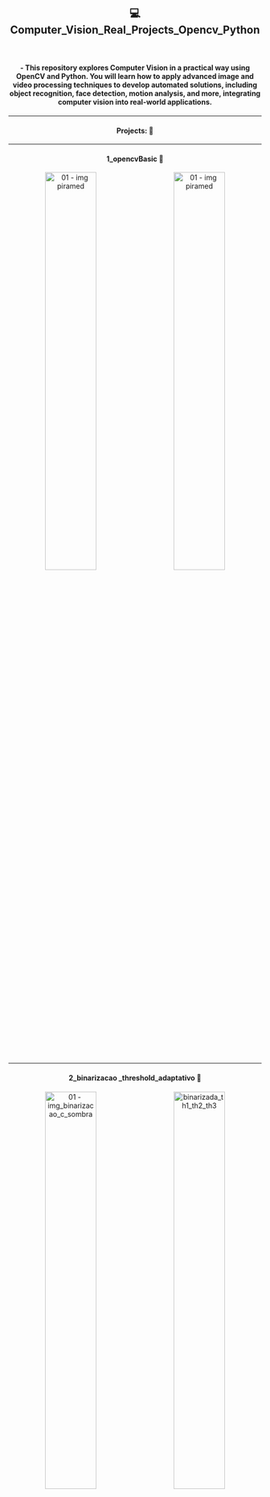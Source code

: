 <h2 align="center"> 💻 Computer_Vision_Real_Projects_Opencv_Python </h2>
<br>
<h4 align="center">  - This repository explores Computer Vision in a practical way using OpenCV and Python. You will learn how to apply advanced image and video processing techniques to develop automated solutions, including object recognition, face detection, motion analysis, and more, integrating computer vision into real-world applications. </h4>
  
---


<h4 align="center">Projects: 🚀</h4>

---

<h4 align="center">1_opencvBasic 🚀</h4>

<div align="center">
    <img src="1_opencvBasic/1_img_open_cv/6 - Dilate - dilatar a imagem de contornos.png" style="width: 45%; margin-right: 5%;" alt="01 - img piramed">
    <img src="1_opencvBasic/1_img_open_cv/8 - process de closing and opening img.png" style="width: 45%;" alt="01 - img piramed">
</div>

---

<h4 align="center">2_binarizacao _threshold_adaptativo 🚀</h4>

<div align="center">
    <img src="2_binarizacao _threshold_adaptativo/2_img_binarizacao/1_img_binarizacao_c_sombra.png" style="width: 45%; margin-right: 5%;" alt="01 - img_binarizacao_c_sombra">
    <img src="2_binarizacao _threshold_adaptativo/2_img_binarizacao/3_img binarizada_th1_th2_th3.png" style="width: 45%;" alt="binarizada_th1_th2_th3">
</div>

---

<h4 align="center">3_separate_objects_img 🚀</h4>

<div align="center">
    <img src="3_separate_objects_img/3_recort_obj/1_contorno_de_cada_img_num.png" style="width: 45%; margin-right: 5%;" alt="1_contorno_de_cada_img_num">
    <img src="3_separate_objects_img/3_recort_obj/2_mapeamento_contorno_obj.png" style="width: 45%;" alt="2_mapeamento_contorno_obj">
 <br />
  <br />
    <img src="3_separate_objects_img/3_recort_obj/3_colocar_retangulo_nos_obj_contorn.png" style="width: 45%; margin-right: 5%;" alt="3_colocar_retangulo_nos_obj_contorn">
    <img src="3_separate_objects_img/3_recort_obj/4_recortou_os_objteos_eaddpasta.png" style="width: 45%;" alt="4_recortou_os_objteos_eaddpasta">
</div>

---

<h4 align="center">4_Deteccao_obj_Haarcascade 🚀</h4>

<div align="center">
    <img src="4_Deteccao_obj_Haarcascade/4_img_Haarcascade/3 - detecta_face_front.png" style="width: 45%; margin-right: 5%;" alt="3 - detecta_face_front">
     <img src="4_Deteccao_obj_Haarcascade/4_img_Haarcascade/4 - detecta_eyes.png" style="width: 45%; margin-right: 5%;" alt="3 - detecta_face_front">
 <br />
  <br />
    <img src="4_Deteccao_obj_Haarcascade/4_img_HaarCascade_treinam_cap_img/1_capturar_fotos.png" style="width: 45%; margin-right: 5%;" alt="1_capturar_fotos">
    <img src="4_Deteccao_obj_Haarcascade/4_img_HaarCascade_treinam_cap_img/3_cascade.xml_ reconhec_obj.png" style="width: 45%;" alt="3_cascade.xml_ reconhec_obj">
</div>

---

<h4 align="center">5_Parking_Vacancies_Accountant 🚀</h4>

<div align="center">
    <img src="5_Parking_Vacancies_Accountant/01_img_JobCounter/01_mark_vacancies.png" style="width: 45%; margin-right: 5%;" alt="01_mark_vacancies">
     <img src="5_Parking_Vacancies_Accountant/01_img_JobCounter/04_video_checking_vacant_coordinates.png" style="width: 45%; margin-right: 5%;" alt="04_video_checking_vacant_coordinates">
 <br />
  <br />
    <img src="5_Parking_Vacancies_Accountant/01_img_JobCounter/07_img_clear.png" style="width: 45%; margin-right: 5%;" alt="07_img_clear">
    <img src="5_Parking_Vacancies_Accountant/01_img_JobCounter/9_img_dilate.png" style="width: 45%;" alt="9_img_dilate">
   <br />
  <br />
    <img src="5_Parking_Vacancies_Accountant/01_img_JobCounter/13_green_rectangle when_vacancy_ free.png" style="width: 45%; margin-right: 5%;" alt="13_green_rectangle when_vacancy_ free">
    <img src="5_Parking_Vacancies_Accountant/01_img_JobCounter/14_vacancy_free_text.png" style="width: 45%;" alt="14_vacancy_free_text">
</div>

---


### 📋 Technologies Used

- OpenCV:** omputer Vision Library.
- Python:** Programming Language.
- PyCharm:** IDE for Python development.
- GitHub:** Version control and code collaboration.

---

### 🛠️ Key OpenCV Commands
<br />

<h4 align="center"> 1. Basic Image Manipulation </h4>
<br />

- imread: Loads an image.
- resize: Resizes the image.
- cvtColor: Converts between different color spaces (e.g., BGR to grayscale).
- GaussianBlur: Applies a filter to smooth the image.
- Canny: Detects edges.

---

<h4 align="center"> 2. Morphological Operations </h4>
<br />

- dilate: Expands white areas, useful for highlighting objects.
- erode: Reduces noise by shrinking white areas.
- MORPH_OPEN: Erosion followed by dilation, removing small noise.
- GaussianBlur: Applies a filter to smooth the image.
- MORPH_CLOSE: Dilation followed by erosion, filling in gaps.

---

<h4 align="center"> 3. Drawing Shapes and Adding Text </h4>
<br />

<h5 align="center"> This project allows you to draw geometric shapes and add text to images and videos. Sample code for shapes: </h5>
<br />

> Drawing Shapes and Adding Text - python
```bash
cv2.rectangle(img, (x1, y1), (x2, y2), (255, 0, 0), 5)  # Rectangle
cv2.circle(img, (center_x, center_y), radius, (0, 0, 255), 5)  # Circle
cv2.line(img, (x1, y1), (x2, y2), (0, 255, 0), 2)  # Line
cv2.putText(img, 'Text', (20, 160), cv2.FONT_HERSHEY_SIMPLEX, 0.5, (255, 0, 0), 2)  # Text

```
---

<h4 align="center"> 4. Binarization and Thresholding </h4>
<br />

- cv2.THRESH_BINARY: Converts the image to black and white using a fixed threshold.
- cv2.ADAPTIVE_THRESH_GAUSSIAN_C: Adaptive thresholding that improves image quality.

---

<h4 align="center"> 5. Object Segmentation in Images </h4>
<br />

<h5 align="center"> Using contours to isolate objects and save them separately: </h5>
<br />

> Using contours to isolate objects and save them separately: - python
```bash
contours, hierarchy = cv2.findContours(imgClose, cv2.RETR_EXTERNAL, cv2.CHAIN_APPROX_NONE)
for cnt in contours:
    x, y, w, h = cv2.boundingRect(cnt)
    cv2.rectangle(img, (x, y), (x+w, y+h), (255, 0, 0), 3)

```
---

<h5 align="center"> 6. Object Detection with HaarCascade </h5>
<br />

> Detecting faces and objects using HaarCascade classifiers: - python
```bash
cascade = cv2.CascadeClassifier('cascades/haarcascade_eye.xml')
objects = cascade.detectMultiScale(imgGray)
for (x, y, w, h) in objects:
    cv2.rectangle(img, (x, y), (x + w, y + h), (255, 0, 0), 2)


```
---

<h5 align="center"> 7. HaarCascade Training and Testing </h5>
<br />

> Training classifiers for object detection: - python
```bash
video = cv2.VideoCapture(0)
cv2.imwrite(f'fotos/p/im{sample}.jpg', imgR)  # Capture positive images for training
```

<br />

> Testing with the trained classifier: - python
```bash
classifier = cv2.CascadeClassifier('cascade.xml')
camera = cv2.VideoCapture(0)
objects = classifier.detectMultiScale(imgGray, scaleFactor=1.2)

```
---

### 📦 How to Run the Project

> Clone the project repository
```bash
git clone https://github.com/ludiemert/Computer_Vision_Real_Projects_Opencv_Python.git
```

> Go to the project folder and install the dependencies
```bash
python your_file.py
```

---

### 📦 License

 - This project is licensed under the MIT License

---

### 📦 Contribution

 - Feel free to contribute by submitting pull requests or reporting issues.

---

- #### My LinkedIn - [![Linkedin Badge](https://img.shields.io/badge/-LucianaDiemert-blue?style=flat-square&logo=Linkedin&logoColor=white&link=https://www.linkedin.com/in/lucianadiemert/)](https://www.linkedin.com/in/lucianadiemert/)

#### Contact

<img align="left" src="https://www.github.com/ludiemert.png?size=150">

#### [**Luciana Diemert**](https://github.com/ludiemert)

🛠 Full-Stack Developer <br>
📍 São Jose dos Campos – SP - Brazil

<a href="https://www.linkedin.com/in/lucianadiemert" target="_blank"><img src="https://img.shields.io/badge/LinkedIn-0077B5?style=flat&logo=linkedin&logoColor=white" alt="LinkedIn Badge" height="25"></a>&nbsp;
<a href="mailto:lucianadiemert@gmail.com" target="_blank"><img src="https://img.shields.io/badge/Gmail-D14836?style=flat&logo=gmail&logoColor=white" alt="Gmail Badge" height="25"></a>&nbsp;
<a href="#"><img src="https://img.shields.io/badge/Discord-%237289DA.svg?logo=discord&logoColor=white" title="LuDiem#0654" alt="Discord Badge" height="25"></a>&nbsp;
<a href="https://www.github.com/ludiemert" target="_blank"><img src="https://img.shields.io/badge/GitHub-100000?style=flat&logo=github&logoColor=white" alt="GitHub Badge" height="25"></a>&nbsp;

<br clear="left"/>

------------------

